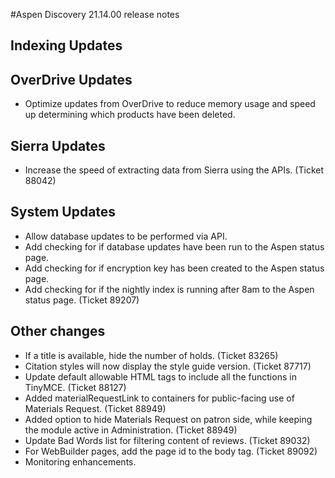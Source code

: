 #Aspen Discovery 21.14.00 release notes
## Indexing Updates

## OverDrive Updates
- Optimize updates from OverDrive to reduce memory usage and speed up determining which products have been deleted.  

## Sierra Updates
- Increase the speed of extracting data from Sierra using the APIs. (Ticket 88042)

## System Updates
- Allow database updates to be performed via API. 
- Add checking for if database updates have been run to the Aspen status page.
- Add checking for if encryption key has been created to the Aspen status page.  
- Add checking for if the nightly index is running after 8am to the Aspen status page. (Ticket 89207)

## Other changes
- If a title is available, hide the number of holds. (Ticket 83265)
- Citation styles will now display the style guide version. (Ticket 87717)
- Update default allowable HTML tags to include all the functions in TinyMCE. (Ticket 88127)
- Added materialRequestLink to containers for public-facing use of Materials Request. (Ticket 88949)
- Added option to hide Materials Request on patron side, while keeping the module active in Administration. (Ticket 88949)
- Update Bad Words list for filtering content of reviews. (Ticket 89032)
- For WebBuilder pages, add the page id to the body tag. (Ticket 89092)
- Monitoring enhancements. 
